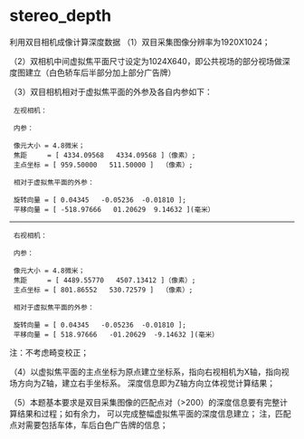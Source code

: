# stereo_depth
利用双目相机成像计算深度数据
（1）双目采集图像分辨率为1920X1024；

（2）双相机中间虚拟焦平面尺寸设定为1024X640，即公共视场的部分视场做深度图建立（白色轿车后半部分加上部分广告牌）

（3）双目相机相对于虚拟焦平面的外参及各自内参如下：

     左视相机：

     内参：

     像元大小 = 4.8微米；
     焦距     = [ 4334.09568   4334.09568 ]（像素）;
     主点坐标 = [ 959.50000   511.50000 ]  （像素）;
     
     相对于虚拟焦平面的外参：

     旋转向量 = [ 0.04345   -0.05236  -0.01810 ];
     平移向量 = [ -518.97666   01.20629  9.14632 ](毫米）

--------------------------------------------------------------

     右视相机：

     内参：

     像元大小 = 4.8微米；
     焦距     = [ 4489.55770   4507.13412 ]（像素）;
     主点坐标 = [ 801.86552   530.72579 ]  （像素）;
     
     相对于虚拟焦平面的外参：

     旋转向量 = [ 0.04345   -0.05236  -0.01810 ];
     平移向量 = [ 518.97666   -01.20629  -9.14632 ](毫米）

注：不考虑畸变校正；

（4）以虚拟焦平面的主点坐标为原点建立坐标系，指向右视相机为X轴，指向视场方向为Z轴，建立右手坐标系。
     深度信息即为Z轴方向立体视觉计算结果；

（5）本题基本要求是双目采集图像的匹配点对（>200）的深度信息要有完整计算结果和过程；如有余力，
     可以完成整幅虚拟焦平面的深度信息建立；
     注，匹配点对需要包括车体，车后白色广告牌的信息；
